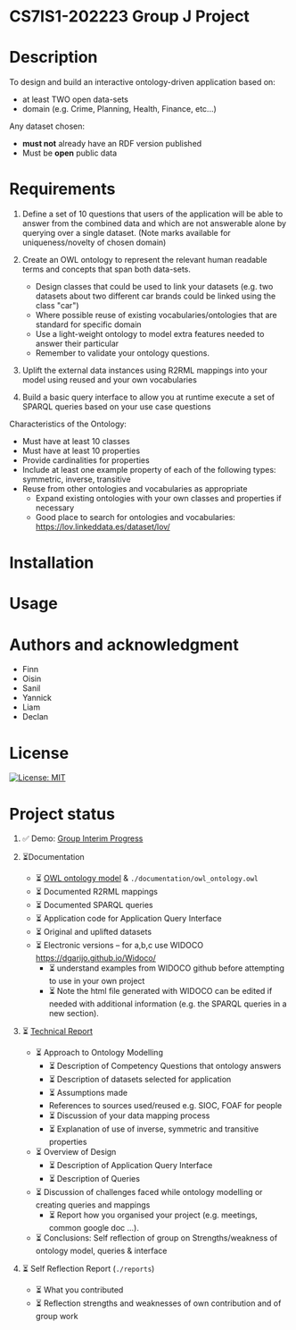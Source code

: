 # CS7IS1-202223 Group J Project 

# Description
To design and build an interactive ontology-driven application based on:
- at least TWO open data-sets
- domain (e.g. Crime, Planning, Health, Finance, etc...)

Any dataset chosen:
- **must not** already have an RDF version published
- Must be **open** public data

# Requirements
1. Define a set of 10 questions that users of the application will be able to answer from the combined data and which are not answerable alone by querying over a single dataset. (Note marks available for uniqueness/novelty of chosen domain)

2. Create an OWL ontology to represent the relevant human readable terms and concepts that span both data-sets.
    - Design classes that could be used to link your datasets (e.g. two datasets about two different car brands could be linked using the class "car")
    - Where possible reuse of existing vocabularies/ontologies that are standard for specific domain
    - Use a light-weight ontology to model extra features needed to answer their particular
    - Remember to validate your ontology questions.
3. Uplift the external data instances using R2RML mappings into your model using reused and your own vocabularies

4. Build a basic query interface to allow you at runtime execute a set of SPARQL queries based on your use case questions

Characteristics of the Ontology:
- Must have at least 10 classes
- Must have at least 10 properties
- Provide cardinalities for properties
- Include at least one example property of each of the following types: symmetric, inverse, transitive
- Reuse from other ontologies and vocabularies as
appropriate
    - Expand existing ontologies with your own classes and properties if necessary
    - Good place to search for ontologies and vocabularies: https://lov.linkeddata.es/dataset/lov/


# Installation

# Usage

# Authors and acknowledgment

- Finn
- Oisin 
- Sanil 
- Yannick 
- Liam
- Declan


# License

 [![License: MIT](https://img.shields.io/badge/License-MIT-yellow.svg)](https://opensource.org/licenses/MIT)

# Project status

1. ✅ Demo: [Group Interim Progress](https://docs.google.com/presentation/d/1KMor0qnAbQpiv_s-OxFozfPKAhSGCVuNHesDoBExSro/edit?usp=sharing)

2. ⏳Documentation
    - ⏳ [OWL ontology model](https://docs.google.com/document/d/1WwFKcXlZCi9_zi84WCxoezuKGI9CtVtNBcwN2UEEXIY/edit?usp=sharing) & `./documentation/owl_ontology.owl`
    - ⏳ Documented R2RML mappings 
    - ⏳ Documented SPARQL queries 
    - ⏳ Application code for Application Query Interface 
    - ⏳ Original and uplifted datasets 
    - ⏳ Electronic versions – for a,b,c use WIDOCO https://dgarijo.github.io/Widoco/
        - ⏳ understand examples from WIDOCO github before attempting to use in your own project 
        - ⏳ Note the html file generated with WIDOCO can be edited if needed with additional information (e.g. the SPARQL queries in a new section). 
3. ⏳ [Technical Report](https://www.overleaf.com/8328128127kjhgzxphsrrq)
    - ⏳ Approach to Ontology Modelling 
        - ⏳ Description of Competency Questions that ontology answers 
        - ⏳ Description of datasets selected for application 
        - ⏳ Assumptions made 
        - References to sources used/reused e.g. SIOC, FOAF for people 
        - ⏳ Discussion of your data mapping process 
        - ⏳ Explanation of use of inverse, symmetric and transitive properties 
    - ⏳ Overview of Design 
        - ⏳ Description of Application Query Interface 
        - ⏳ Description of Queries 
    - ⏳ Discussion of challenges faced while ontology modelling or creating queries and mappings 
        - ⏳ Report how you organised your project (e.g. meetings, common google doc ...). 
    - ⏳ Conclusions: Self reflection of group on Strengths/weakness of ontology model, queries & interface 
4. ⏳ Self Reflection Report (`./reports`)
    - ⏳ What you contributed 
    - ⏳ Reflection strengths and weaknesses of own contribution and of group work 